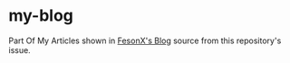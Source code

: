 # my-blog

Part Of My Articles shown in [FesonX's Blog](https://fesonx.github.io/react-blog-github/) source from this repository's issue.
